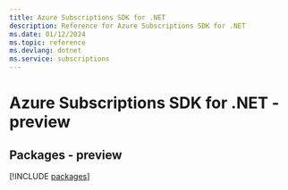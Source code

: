 ```yaml
---
title: Azure Subscriptions SDK for .NET
description: Reference for Azure Subscriptions SDK for .NET
ms.date: 01/12/2024
ms.topic: reference
ms.devlang: dotnet
ms.service: subscriptions
---
```

# Azure Subscriptions SDK for .NET - preview
## Packages - preview
[!INCLUDE [packages](subscriptions-index.md)]